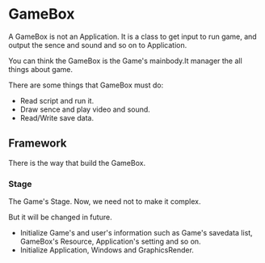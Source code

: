 # GameBox

A GameBox is not an Application. It is a class to get input to run game, and output the sence and sound and so on to Application.

You can think the GameBox is the Game's mainbody.It manager the all things about game.

There are some things that GameBox must do:

- Read script and run it.
- Draw sence and play video and sound. 
- Read/Write save data.


## Framework

There is the way that build the GameBox.

### Stage

The Game's Stage. Now, we need not to make it complex. 

But it will be changed in future.

- Initialize Game's and user's information such as Game's savedata list, GameBox's Resource, Application's setting and so on. 
- Initialize Application, Windows and GraphicsRender.



